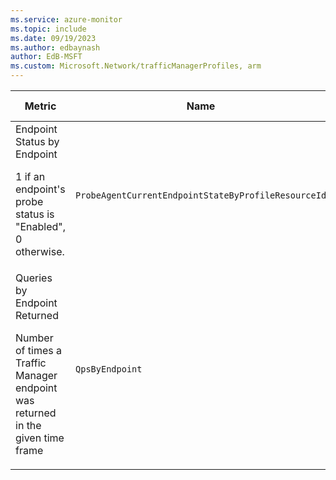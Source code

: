 ```yaml
---
ms.service: azure-monitor
ms.topic: include
ms.date: 09/19/2023
ms.author: edbaynash
author: EdB-MSFT
ms.custom: Microsoft.Network/trafficManagerProfiles, arm
---
```

  
  
|Metric|Name|Unit|Aggregation|Dimensions|Time Grains|DS Export|
|---|---|---|---|---|---|---|
|Endpoint Status by Endpoint<p><p>1 if an endpoint's probe status is "Enabled", 0 otherwise. |`ProbeAgentCurrentEndpointStateByProfileResourceId` |Count |Maximum |EndpointName|PT1M, PT1H |Yes|
|Queries by Endpoint Returned<p><p>Number of times a Traffic Manager endpoint was returned in the given time frame |`QpsByEndpoint` |Count |Total |EndpointName|PT1M, PT1H |Yes|